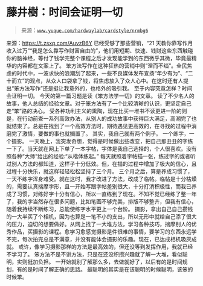 # 藤井樹：时间会证明一切

> 来源：[`www.yuque.com/hardwaylab/cardstyle/nrmbg6`](https://www.yuque.com/hardwaylab/cardstyle/nrmbg6)

<ne-quote id="uff94dbcc" data-lake-id="uff94dbcc"><ne-p id="1e3a9b5a1f09db97447036b28687deb4_p_1" data-lake-id="1e3a9b5a1f09db97447036b28687deb4_p_1"><ne-text id="ue89f51c1">来源：</ne-text>[<ne-text id="u30aa4330">https://t.zsxq.com/AuvzB6Y</ne-text>](https://t.zsxq.com/AuvzB6Y)</ne-p></ne-quote> <ne-p id="91f858bca2167e30271c609375f97b9b_p_3" data-lake-id="91f858bca2167e30271c609375f97b9b_p_3"><ne-text id="u38f1f7fc">已经受够了那些营销，“21 天教你靠写作月收入过万”“我是怎么靠写作财富自由的”，他们用短期、快速、钱财这些东西触碰你的脑神经，等付了钱学完整个课程之后才发现能学到的东西微乎其微，毕竟最精华的内容都在文案上了。</ne-text></ne-p> <ne-p id="e8ca67b2f49903c36ce0508d5737ee30_p_5" data-lake-id="e8ca67b2f49903c36ce0508d5737ee30_p_5"><ne-text id="u9462c486">笨方法写作在这种狂热的营销中则”涅而不缁”。全民焦虑的时代中，一波求快的浪潮刮了起来，一些不良媒体发布宣扬“年少有为”、“二十而立”的观点，从众人口袋拿了钱，将焦虑放入了众人心中。在这时还有人提出“笨方法写作”还是挺让我意外的，也格外的吸引我。</ne-text></ne-p> <ne-p id="451c98561fe9d4288405f52894e57b4c_p_7" data-lake-id="451c98561fe9d4288405f52894e57b4c_p_7"><ne-text id="u3e0ab9c9">至于内容究竟怎样？时间会证明一切。</ne-text></ne-p> <ne-p id="1caff7cbf4d6c25967573bf1ea173ebb_p_9" data-lake-id="1caff7cbf4d6c25967573bf1ea173ebb_p_9"><ne-text id="u7449780b">今天的第一篇习题是读《笨方法学一切》的文章。</ne-text></ne-p> <ne-p id="15c1457905e957502f9e7a96c9aa4f14_p_11" data-lake-id="15c1457905e957502f9e7a96c9aa4f14_p_11"><ne-text id="u7af185b6">读了不少名人的故事，他人总结的经验文章。对于笨方法有了一个比较清晰的认识，更坚定自己走“笨”路的决心。</ne-text></ne-p> <ne-p id="6de7b90bcda14043356a0cac333f0f27_p_13" data-lake-id="6de7b90bcda14043356a0cac333f0f27_p_13"><ne-text id="u78acf741">受各种功利主义的熏陶，现在比买一堆书不读更进一阶的则是，在行动前查一系列高效办法，从别人的成功故事中获得巨大满足，高潮完了也就结束了。总是在找到了一个高效方法时，期待遇见更高效的，在寻找的过程中消磨完了激情，要做的事也就搁置了。</ne-text></ne-p> <ne-p id="f55ae7efb9eb902ef8a77bba656d8871_p_15" data-lake-id="f55ae7efb9eb902ef8a77bba656d8871_p_15"><ne-text id="u9b136b0e">其实，我自己就有两个例子。</ne-text></ne-p> <ne-p id="7a4b91bf6dab1678adb4856df7564100_p_17" data-lake-id="7a4b91bf6dab1678adb4856df7564100_p_17"><ne-text id="u15aa088f">一个练字，一个摄影。</ne-text></ne-p> <ne-p id="8294f7b4204898c8f92fa06e9085959b_p_19" data-lake-id="8294f7b4204898c8f92fa06e9085959b_p_19"><ne-text id="u855e5460">一天晚上，我突发奇想，觉得是时候做出些改变，把自己那丑丑的字练一下了。当天就在网上下单了一本字帖，字体是我自己选择的，个人很喜欢。没有照各种“大师”给出的经验:“从楷体练起。”</ne-text></ne-p> <ne-p id="7393d1d82b718706cd56fb25165ed897_p_21" data-lake-id="7393d1d82b718706cd56fb25165ed897_p_21"><ne-text id="u3c59b7c7">每天就照着字帖描一张，练过字的或者听过别人方法的都知道，这样子十分低效。但，在描的过程中增加了极大的信心，且过程十分快乐，就这样轻轻松松坚持了三个月。</ne-text></ne-p> <ne-p id="68bef13a9399843fb892b173a8b8765d_p_23" data-lake-id="68bef13a9399843fb892b173a8b8765d_p_23"><ne-text id="u1cdb281f">三个月之后，算是养成习惯了，一天不练字浑身难受。就在这时，我才改进了方法，改成了临帖。临帖是十分枯燥的，需要认真揣摩字形，且一开始写跟字帖差别很大，十分打消积极性，而我已养成了习惯，对练好字十分有信心，所以一直练到了现在。不知不觉已经练了整一年了，我的字当然存在很多问题，比如笔画不够完美，排版不够整齐，但我有信心，随着我持续不断练习，总能使练字水平更上一个台阶。</ne-text></ne-p> <ne-p id="bed42e7ac15d71a908e76a9c675eb58e_p_25" data-lake-id="bed42e7ac15d71a908e76a9c675eb58e_p_25"><ne-text id="uc53516e0">摄影，拿出自己自己攒钱的一大半买了个相机，因为也算是一笔不小的支出，所以无形中就给自己添了很大的压力，迫切的想要做好。从网上找了一大堆方法，学习各种技巧，揣摩别人的优秀作品，买摄影的课程。愈学习愈感觉摄影是件很难的事情，要学习的东西永远学不完，每次拍完总是不满意，并没有能体会摄影的乐趣。现在，已达成相机吸灰成就。</ne-text></ne-p> <ne-p id="de00c22fd6f3282d4ea0c5aee738541d_p_27" data-lake-id="de00c22fd6f3282d4ea0c5aee738541d_p_27"><ne-text id="ucb1776c6">或许，像学习摄影那样的方法是最高效的，但还没等到发挥作用，我就已经不学习了。</ne-text></ne-p> <ne-p id="1db08289890cbc50de08b3a04be6f40e_p_29" data-lake-id="1db08289890cbc50de08b3a04be6f40e_p_29"><ne-text id="u31c02058">笨方法不是不讲方法，只是在还没积攒兴趣就了解一大堆，看似聪明，实则挺加负担。</ne-text></ne-p> <ne-p id="6f5bb32e46d371b7fa31a62929f32b3a_p_31" data-lake-id="6f5bb32e46d371b7fa31a62929f32b3a_p_31"><ne-text id="u069bab0a">一开始就别了解那么多，去做就好了，以后有的是时间规划，有的是时间了解正确的思路。</ne-text></ne-p> <ne-p id="4829dd973c24d738cf5bfd6c06a6676c_p_33" data-lake-id="4829dd973c24d738cf5bfd6c06a6676c_p_33"><ne-text id="ufbe34363">最聪明的其实是在该聪明的时候聪明，该笨的时候笨。</ne-text></ne-p>